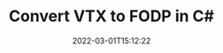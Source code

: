 ---
############################# Static ############################
layout: "auto-gen-conversion"
date: 2022-03-01T15:12:22
draft: false
otherformats: doc docm docx dot dotm dotx epub md odt ott pdf rtf tex txt vdx vsdm vsdx vssm vssx vstm vstx vsx vtx xps
breadcrumb: VTX to FODP in C#

############################# Head ############################
head_title: "VTX to FODP Converter in C#"
head_description: "Convert VTX to FODP in .NET using a few lines of code. Use the GroupDocs Document Conversion API to convert over 160 file formats."

############################# Header ############################
title: "Convert VTX to FODP in C#"
description: "VTX to FODP conversion with a few lines of .NET code"
bg_image: "https://cms.admin.containerize.com/templates/aspose/App_Themes/V3/images/bg/header1.png"
bg_overlay: false
button:
    enable: true

############################# SubMenu ############################
submenu:
    enable: true

    left:
        img_alt: "GroupDocs.Conversion for .NET"
        image: "https://cms.admin.containerize.com/templates/groupdocs/images/product-logos/90x90-noborder/groupdocs-conversion-net.png"
        product: "GroupDocs.Conversion"
        platform: ".NET"

    

############################# About ############################
about:
    enable: true
    title: "About GroupDocs.Conversion для .NET API"
    content: |
        [GroupDocs.Conversion for .NET](https://products.groupdocs.com/conversion/net/) can be used to convert Microsoft Word, Excel, PowerPoint, PDF, Visio and other formats. GroupDocs.Conversion is a standalone API that is suitable for back-end and internal systems where high performance is required. It does not depend on any software such as Microsoft or Open Office.
    

overview:
    enable: true
    content: |
        Convert your VTX files to FODP in .NET easily. You can use just a couple of C# code lines in any platform of your choice like - Windows, Linux, macOS.
        You can try VTX to FODP conversion for free and evaluate conversion results quality.
        Along with simple file conversion scenarios you can try more advanced options for loading source VTX file and for saving output FODP result. 
        
        For example, for the source VTX file you may use the following load options:

        * auto-detect file format;
        * specify password for protected files (if file format supports it);
        * replace missing fonts to preserve document appearance.
        
        There are also advanced convert options for the FODP file:

        * convert specific document page or page range;
        * add a watermark to the converted FODP file.

        Once conversion is completed you can save your FODP file to the local file path or any third-party storage like FTP, Amazon S3, Google Drive, Dropbox etc.
        Please note - to convert VTX to FODP there is no need for any additional software installed - like MS Office, Open Office, Adobe Acrobat Reader etc. 


############################# Steps ############################
steps:
    enable: true
    title_left: "Steps to convert VTX to FODP in C#"
    content_left: |
        [GroupDocs.Conversion](https://products.groupdocs.com/conversion/net/) makes it easy for developers to convert a VTX file to FODP with a few lines of code.

        * Create an instance of the Converter class and provide the file VTX with the full path
        * Create and set ConvertOptions for FODP type.
        * Call the Converter.Convert method and pass the full path and format (FODP) as a parameter
        
    title_right: "System Requirements"
    content_right: |
        Basic conversion with GroupDocs.Conversion for .NET can be done in just a few simple steps. Our APIs are supported on all major platforms and operating systems. Before executing the code below, make sure you have the following prerequisites installed on your system.

        * Operating systems: Microsoft Windows, Linux, MacOS
        * Development environments: Microsoft Visual Studio, Xamarin, MonoDevelop
        * Frameworks: .NET Framework, .NET Standard, .NET Core, Mono
        * Get the latest GroupDocs.Conversion for .NET from [Nuget](https://www.nuget.org/packages/groupdocs.conversion)
        
    code: |
        ```cs
        // Load VTX file
        var converter = new GroupDocs.Conversion.Converter("template.vtx");
        // Set conversion parameters for FODP format
        var convertOptions = converter.GetPossibleConversions()["fodp"].ConvertOptions;
        // Convert to FODP format
        converter.Convert("output.fodp", convertOptions);        
        ```
        
demos:
    enable: true
    title: "VTX to FODP Live Demo"
    content: |
       Convert VTX to FODP now by visiting the [GroupDocs.Conversion App](https://products.groupdocs.app/conversion/family) website. Online demo has the following advantages
          

more_formats:
    enable: true
    title: "Other supported transformations VTX"
    content: "You can also convert VTX to many other file formats. Please see the list below."
       
       
back_to_top:
    enable: true
---